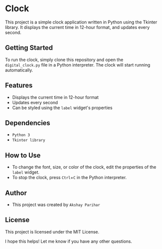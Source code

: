 # Clock

This project is a simple clock application written in Python using the Tkinter library. It displays the current time in 12-hour format, and updates every second.

## Getting Started

To run the clock, simply clone this repository and open the `digital_clock.py` file in a Python interpreter. The clock will start running automatically.

## Features

* Displays the current time in 12-hour format
* Updates every second
* Can be styled using the `label` widget's properties

## Dependencies

* `Python 3`
* `Tkinter library`

## How to Use

* To change the font, size, or color of the clock, edit the properties of the `label` widget.
* To stop the clock, press `Ctrl`+`C` in the Python interpreter.

## Author

* This project was created by `Akshay Parihar`

## License

This project is licensed under the MIT License.


I hope this helps! Let me know if you have any other questions.
